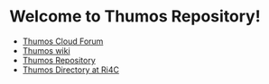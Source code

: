 # Welcome to Thumos Repository!

- [Thumos Cloud Forum](https://groups.google.com/forum/#!forum/thumos-cloud)
- [Thumos wiki](https://github.com/ri4c/Thumos/wiki)
- [Thumos Repository](https://github.com/ri4c/Thumos)
- [Thumos Directory at Ri4C](https://ri4c.com/thumos/)
